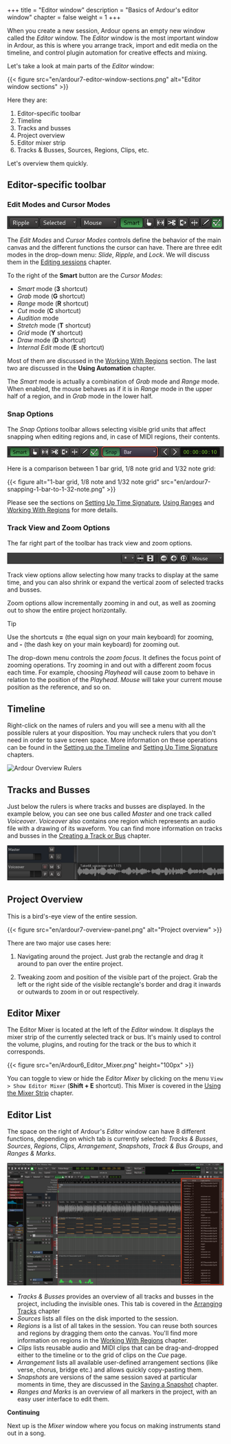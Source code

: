 +++
title = "Editor window"
description = "Basics of Ardour's editor window"
chapter = false
weight = 1
+++

When you create a new session, Ardour opens an empty new window called the
_Editor_ window. The _Editor_ window is the most important window in Ardour, as
this is where you arrange track, import and edit media on the timeline, and
control plugin automation for creative effects and mixing.

Let's take a look at main parts of the _Editor_ window:

{{< figure src="en/ardour7-editor-window-sections.png" alt="Editor window sections" >}}

Here they are:

1. Editor-specific toolbar
2. Timeline
3. Tracks and busses
4. Project overview
5. Editor mixer strip
6. Tracks & Busses, Sources, Regions, Clips, etc.

Let's overview them quickly.

## Editor-specific toolbar

### Edit Modes and Cursor Modes

![Edit Modes](en/ardour7-edit-modes-cursor-modes.png?width=30vw)

The _Edit Modes_ and _Cursor Modes_ controls define the behavior of the main
canvas and the different functions the cursor can have. There are three edit
modes in the drop-down menu: _Slide_, _Ripple_, and _Lock_. We will discuss them
in the [Editing sessions](../../../editing-sessions/) chapter.

To the right of the **Smart** button are the _Cursor Modes_:

- _Smart_ mode (**3** shortcut)
- _Grab_ mode (**G** shortcut)
- _Range_ mode (**R** shortcut)
- _Cut_ mode (**C** shortcut)
- _Audition_ mode
- _Stretch_ mode (**T** shortcut)
- _Grid_ mode (**Y** shortcut)
- _Draw_ mode (**D** shortcut)
- _Internal Edit_ mode (**E** shortcut)

Most of them are discussed in the [Working With
Regions](../../../editing-sessions/working-with-regions/) section. The last two
are discussed in the **Using Automation** chapter.

The _Smart_ mode is actually a combination of _Grab_ mode and _Range_ mode. When
enabled, the mouse behaves as if it is in _Range_ mode in the upper half of a
region, and in _Grab_ mode in the lower half.

### Snap Options

The _Snap Options_ toolbar allows selecting visible grid units that affect
snapping when editing regions and, in case of MIDI regions, their contents.

![Snap](en/ardour7-snap-options-and-nudge-controls.png?width=25vw)

Here is a comparison between 1 bar grid, 1/8 note grid and 1/32 note grid:

{{< figure alt="1-bar grid, 1/8 note and 1/32 note grid" src="en/ardour7-snapping-1-bar-to-1-32-note.png" >}}

Please see the sections on
[Setting Up Time Signature](../../../editing-sessions/setting-up-time-signature/),
[Using Ranges](../../../editing-sessions/using-ranges/) and
[Working With Regions](../../../editing-sessions/working-with-regions/) for more
details.

### Track View and Zoom Options

The far right part of the toolbar has track view and zoom options.

![Zoom Options](en/ardour7-view-and-zoom-options.png?width=20vw)

Track view options allow selecting how many tracks to display at the same time,
and you can also shrink or expand the vertical zoom of selected tracks and
busses.

Zoom options allow incrementally zooming in and out, as well as zooming out to
show the entire project horizontally.

> [!TIP]
> Use the shortcuts **=** (the equal sign on your main keyboard) for zooming, and
**-** (the dash key on your main keyboard) for zooming out.

The drop-down menu controls the _zoom focus_. It defines the focus point of
zooming operations. Try zooming in and out with a different zoom focus each
time. For example, choosing _Playhead_ will cause zoom to behave in relation to
the position of the _Playhead_. _Mouse_ will take your current mouse position as
the reference, and so on.

## Timeline

Right-click on the names of rulers and you will see a menu with all the possible
rulers at your disposition. You may uncheck rulers that you don't need in order
to save screen space. More information on these operations can be found in the
[Setting up the Timeline](../../setting-up-the-timeline/) and [Setting Up Time Signature](../../../editing-sessions/setting-up-time-signature/) chapters.

![Ardour Overview Rulers](en/ardour7-overview-rulers.png?width=40vw)

## Tracks and Busses

Just below the rulers is where tracks and busses are displayed. In the example
below, you can see one bus called _Master_ and one track called _Voiceover_.
_Voiceover_ also contains one region which represents an audio file with a drawing
of its waveform. You can find more information on tracks and busses in the
[Creating a Track or Bus](../../creating-tracks-and-busses/) chapter.

![Ardour Track](en/Ardour6_Track.png?width=30vw)

## Project Overview

This is a bird's-eye view of the entire session.

{{< figure src="en/ardour7-overview-panel.png" alt="Project overview" >}}

There are two major use cases here:

1. Navigating around the project. Just grab the rectangle and drag it around to
pan over the entire project.

2. Tweaking zoom and position of the visible part of the project. Grab the left
or the right side of the visible rectangle's border and drag it inwards or
outwards to zoom in or out respectively.

## Editor Mixer

The Editor Mixer is located at the left of the _Editor_ window. It displays the
mixer strip of the currently selected track or bus. It's mainly used to control
the volume, plugins, and routing for the track or the bus to which it
corresponds.

{{< figure src="en/Ardour6_Editor_Mixer.png" height="100px" >}}

You can toggle to view or hide the _Editor Mixer_ by clicking on the menu
`View > Show Editor Mixer` (**Shift + E** shortcut). This Mixer is covered in
the [Using the Mixer Strip](../mixing-sessions/the-mixer-strip/) chapter.

## Editor List

The space on the right of Ardour's _Editor_ window can have 8 different
functions, depending on which tab is currently selected: _Tracks & Busses_,
_Sources_, _Regions_, _Clips_, _Arrangement_, _Snapshots_, _Track & Bus
Groups_, and _Ranges & Marks_.

![Sources List](en/ardour7-sources-list.png?height=60vh)

- _Tracks & Busses_ provides an overview of all tracks and busses in the
project, including the invisible ones. This tab is covered in the
[Arranging Tracks](../../../editing-sessions/arranging-tracks/) chapter
- _Sources_ lists all files on the disk imported to the session.
- _Regions_ is a list of all takes in the session. You can reuse both sources
and regions by dragging them onto the canvas. You'll find more information on
regions in the [Working With
Regions](../../../editing-sessions/working-with-regions/) chapter.
- _Clips_ lists reusable audio and MIDI clips that can be drag-and-dropped
either to the timeline or to the grid of clips on the _Cue_ page.
- _Arrangement_ lists all available user-defined arrangement sections
(like verse, chorus, bridge etc.) and allows quickly copy-pasting them.
- _Snapshots_ are versions of the same session saved at particular moments in
time, they are discussed in the [Saving a
Snapshot](../../../saving-sessions/saving-a-snapshot/) chapter.
- _Ranges and Marks_ is an overview of all markers in the project, with an easy
user interface to edit them.

**Continuing**

Next up is the _Mixer_ window where you focus on making instruments stand out in
a song.
